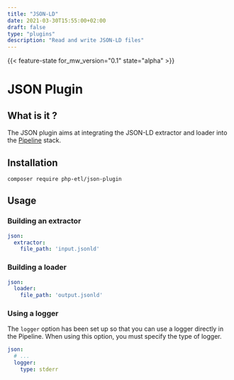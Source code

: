```yaml
---
title: "JSON-LD"
date: 2021-03-30T15:55:00+02:00
draft: false
type: "plugins"
description: "Read and write JSON-LD files"
---
```


{{< feature-state for_mw_version="0.1" state="alpha" >}}

# JSON Plugin

## What is it ?

The JSON plugin aims at integrating the JSON-LD extractor and loader into the [Pipeline](https://github.com/php-etl/pipeline)
stack.


## Installation
```
composer require php-etl/json-plugin
```

## Usage

### Building an extractor

```yaml
json:
  extractor:
    file_path: 'input.jsonld'
```

### Building a loader

```yaml
json:
  loader:
    file_path: 'output.jsonld'
```

### Using a logger
The `logger` option has been set up so that you can use a logger directly in the Pipeline.
When using this option, you must specify the type of logger.

```yaml
json:
  # ...
  logger:
    type: stderr
```
